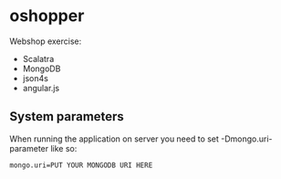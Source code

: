 oshopper
========

Webshop exercise:
* Scalatra
* MongoDB
* json4s
* angular.js

## System parameters ##

When running the application on server you need to set -Dmongo.uri-parameter like so:

``
mongo.uri=PUT YOUR MONGODB URI HERE
``
